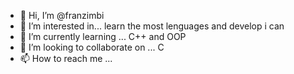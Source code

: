 - 👋 Hi, I’m @franzimbi
- 👀 I’m interested in... learn the most lenguages and develop i can
- 🌱 I’m currently learning ... C++ and OOP
- 💞️ I’m looking to collaborate on ... C
- 📫 How to reach me ... 

<!---
franzimbi/franzimbi is a ✨ special ✨ repository because its `README.md` (this file) appears on your GitHub profile.
You can click the Preview link to take a look at your changes.
--->
